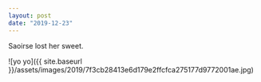 ```yaml
---
layout: post
date: "2019-12-23"
---
```


Saoirse lost her sweet.

![yo yo]({{ site.baseurl }}/assets/images/2019/7f3cb28413e6d179e2ffcfca275177d9772001ae.jpg)
